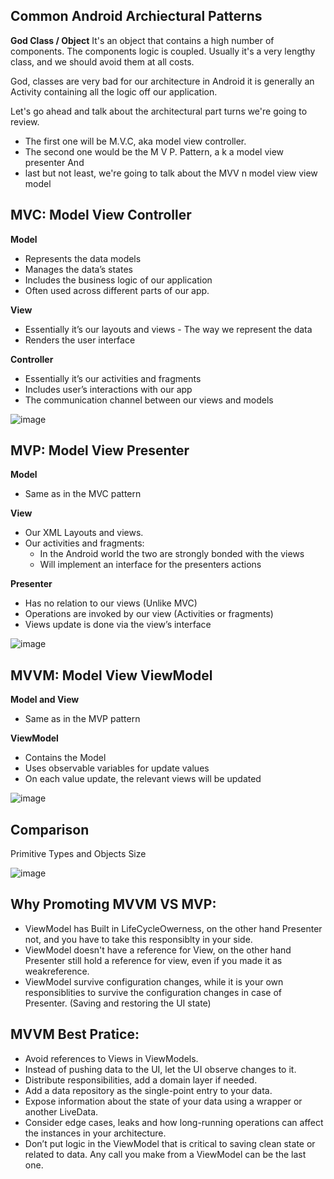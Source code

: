 ## Common Android Archiectural Patterns

**God Class / Object**
  It's an object that contains a high number of components. The components logic is coupled. Usually it's a very lengthy class, and we should avoid them at all costs. 

God, classes are very bad for our architecture in Android it is generally an Activity containing all the logic off our application.

Let's go ahead and talk about the architectural part turns we're going to review. 
  * The first one will be M.V.C, aka model view controller. 
  * The second one would be the M V P. Pattern, a k a model view presenter And
  * last but not least, we're going to talk about the MVV n model view view model


## MVC: Model View Controller

**Model**
- Represents the data models                        
- Manages the data’s states                         
- Includes the business logic of our application    
- Often used across different parts of our app.     

**View**
- Essentially it’s our layouts and views - The way we represent the data
- Renders the user interface

**Controller**
- Essentially it’s our activities and fragments
- Includes user’s interactions with our app
- The communication channel between our views and models


![image](https://user-images.githubusercontent.com/47377857/142866200-303f62e6-ab07-44fa-bde3-6c3a3f0c0fe1.png)


## MVP: Model View Presenter

**Model**
- Same as in the MVC pattern

**View**
- Our XML Layouts and views.
- Our activities and fragments:
  - In the Android world the two are strongly bonded with the views
  - Will implement an interface for the presenters actions

**Presenter**
- Has no relation to our views (Unlike MVC)
- Operations are invoked by our view (Activities or fragments)
- Views update is done via the view’s interface

![image](https://user-images.githubusercontent.com/47377857/142867812-a3911c10-59b5-45d0-b7e9-85385d6bb199.png)

## MVVM: Model View ViewModel

**Model and View**
- Same as in the MVP pattern

**ViewModel**
- Contains the Model
- Uses observable variables for update values
- On each value update, the relevant views will be updated

![image](https://user-images.githubusercontent.com/47377857/142868929-53bdf534-a12e-4d2f-a93f-2da2a195f6ea.png)


## Comparison

Primitive Types and Objects Size

![image](https://user-images.githubusercontent.com/47377857/142870018-22f8846c-c3a6-4e0d-bd68-eb829455bdd8.png)

## Why Promoting MVVM VS MVP: 

* ViewModel has Built in LifeCycleOwerness, on the other hand Presenter not, and you have to take this responsiblty in your side. 
* ViewModel doesn't have a reference for View, on the other hand Presenter still hold a reference for view, even if you made it as weakreference. 
* ViewModel survive configuration changes, while it is your own responsiblities to survive the configuration changes in case of Presenter. (Saving and restoring the UI state) 

## MVVM Best Pratice: 

 * Avoid references to Views in ViewModels. 
 * Instead of pushing data to the UI, let the UI observe changes to it. 
 * Distribute responsibilities, add a domain layer if needed. 
 * Add a data repository as the single-point entry to your data. 
 * Expose information about the state of your data using a wrapper or another LiveData. 
 * Consider edge cases, leaks and how long-running operations can affect the instances in your architecture. 
 * Don’t put logic in the ViewModel that is critical to saving clean state or related to data. Any call you make from a ViewModel can be the last one. 

